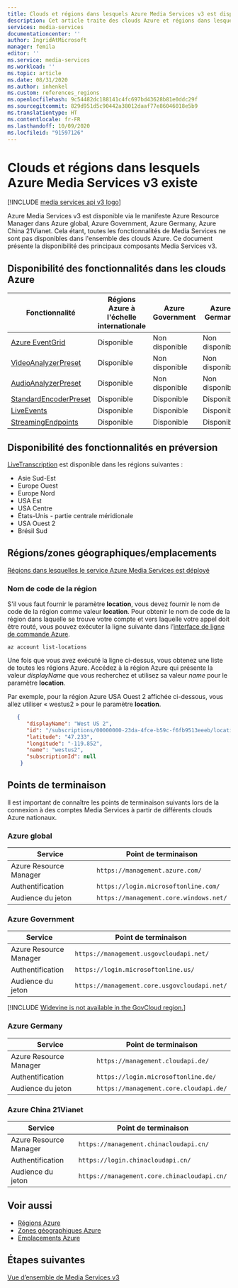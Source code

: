 ```yaml
---
title: Clouds et régions dans lesquels Azure Media Services v3 est disponible
description: Cet article traite des clouds Azure et régions dans lesquels Azure Media Services v3 est disponible.
services: media-services
documentationcenter: ''
author: IngridAtMicrosoft
manager: femila
editor: ''
ms.service: media-services
ms.workload: ''
ms.topic: article
ms.date: 08/31/2020
ms.author: inhenkel
ms.custom: references_regions
ms.openlocfilehash: 9c54482dc188141c4fc697bd43628b81e0ddc29f
ms.sourcegitcommit: 829d951d5c90442a38012daaf77e86046018e5b9
ms.translationtype: HT
ms.contentlocale: fr-FR
ms.lasthandoff: 10/09/2020
ms.locfileid: "91597126"
---
```

# <a name="clouds-and-regions-in-which-azure-media-services-v3-exists"></a>Clouds et régions dans lesquels Azure Media Services v3 existe

[!INCLUDE [media services api v3 logo](./includes/v3-hr.md)]

Azure Media Services v3 est disponible via le manifeste Azure Resource Manager dans Azure global, Azure Government, Azure Germany, Azure China 21Vianet. Cela étant, toutes les fonctionnalités de Media Services ne sont pas disponibles dans l'ensemble des clouds Azure. Ce document présente la disponibilité des principaux composants Media Services v3.

## <a name="feature-availability-in-azure-clouds"></a>Disponibilité des fonctionnalités dans les clouds Azure

| Fonctionnalité|Régions Azure à l'échelle internationale | Azure Government|Azure Germany|Azure China 21Vianet|
| --- | --- | --- | --- | --- |
| [Azure EventGrid](reacting-to-media-services-events.md) | Disponible | Non disponible | Non disponible | Non disponible |
| [VideoAnalyzerPreset](analyzing-video-audio-files-concept.md) |  Disponible | Non disponible | Non disponible | Non disponible |
| [AudioAnalyzerPreset](analyzing-video-audio-files-concept.md) |  Disponible | Non disponible | Non disponible | Non disponible |
| [StandardEncoderPreset](encoding-concept.md) | Disponible | Disponible | Disponible | Disponible |
| [LiveEvents](live-streaming-overview.md) | Disponible | Disponible | Disponible | Disponible |
| [StreamingEndpoints](streaming-endpoint-concept.md) | Disponible | Disponible | Disponible | Disponible |

## <a name="feature-availability-in-preview"></a>Disponibilité des fonctionnalités en préversion

[LiveTranscription](live-transcription.md) est disponible dans les régions suivantes :

- Asie Sud-Est
- Europe Ouest
- Europe Nord
- USA Est
- USA Centre
- États-Unis - partie centrale méridionale
- USA Ouest 2
- Brésil Sud

## <a name="regionsgeographieslocations"></a>Régions/zones géographiques/emplacements

[Régions dans lesquelles le service Azure Media Services est déployé](https://azure.microsoft.com/global-infrastructure/services/?products=media-services)

### <a name="region-code-name"></a>Nom de code de la région

S'il vous faut fournir le paramètre **location**, vous devez fournir le nom de code de la région comme valeur **location**. Pour obtenir le nom de code de la région dans laquelle se trouve votre compte et vers laquelle votre appel doit être routé, vous pouvez exécuter la ligne suivante dans l’[interface de ligne de commande Azure](/cli/azure/?view=azure-cli-latest).

```azurecli-interactive
az account list-locations
```

Une fois que vous avez exécuté la ligne ci-dessus, vous obtenez une liste de toutes les régions Azure. Accédez à la région Azure qui présente la valeur *displayName* que vous recherchez et utilisez sa valeur *name* pour le paramètre **location**.

Par exemple, pour la région Azure USA Ouest 2 affichée ci-dessous, vous allez utiliser « westus2 » pour le paramètre **location**.

```json
   {
      "displayName": "West US 2",
      "id": "/subscriptions/00000000-23da-4fce-b59c-f6fb9513eeeb/locations/westus2",
      "latitude": "47.233",
      "longitude": "-119.852",
      "name": "westus2",
      "subscriptionId": null
    }
```

## <a name="endpoints"></a>Points de terminaison  

Il est important de connaître les points de terminaison suivants lors de la connexion à des comptes Media Services à partir de différents clouds Azure nationaux.

### <a name="global-azure"></a>Azure global

| Service | Point de terminaison |
| ------- | -------- |
| Azure Resource Manager |  `https://management.azure.com/` |
| Authentification | `https://login.microsoftonline.com/` |
| Audience du jeton | `https://management.core.windows.net/` |

### <a name="azure-government"></a>Azure Government

| Service | Point de terminaison |
| ------- | -------- |
| Azure Resource Manager |  `https://management.usgovcloudapi.net/` |
| Authentification | `https://login.microsoftonline.us/` |
| Audience du jeton | `https://management.core.usgovcloudapi.net/` |

[!INCLUDE [Widevine is not available in the GovCloud region.](./includes/widevine-not-available-govcloud.md)]

### <a name="azure-germany"></a>Azure Germany

| Service | Point de terminaison |
| ------- | -------- |
| Azure Resource Manager | `https://management.cloudapi.de/` |
| Authentification | `https://login.microsoftonline.de/` |
| Audience du jeton | `https://management.core.cloudapi.de/`|

### <a name="azure-china-21vianet"></a>Azure China 21Vianet

| Service | Point de terminaison |
| ------- | -------- |
| Azure Resource Manager | `https://management.chinacloudapi.cn/` |
| Authentification | `https://login.chinacloudapi.cn/` |
| Audience du jeton |  `https://management.core.chinacloudapi.cn/` |

## <a name="see-also"></a>Voir aussi

* [Régions Azure](https://azure.microsoft.com/global-infrastructure/regions/)
* [Zones géographiques Azure](https://azure.microsoft.com/global-infrastructure/geographies/)
* [Emplacements Azure](https://azure.microsoft.com/global-infrastructure/locations/)

## <a name="next-steps"></a>Étapes suivantes

[Vue d’ensemble de Media Services v3](media-services-overview.md)
